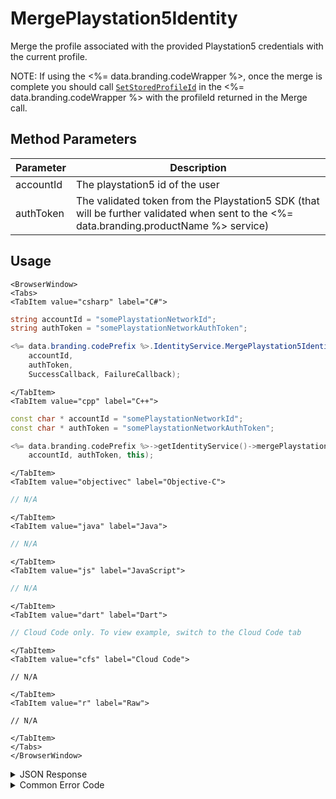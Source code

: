 # MergePlaystation5Identity

Merge the profile associated with the provided Playstation5 credentials with the current profile.

NOTE: If using the <%= data.branding.codeWrapper %>, once the merge is complete you should call [<code>SetStoredProfileId</code>](/api/wrapper/setstoredprofileid) in the <%= data.branding.codeWrapper %> with the profileId returned in the Merge call.



<PartialServop service_name="identity" operation_name="MERGE" />

## Method Parameters
Parameter | Description
--------- | -----------
accountId | The playstation5 id of the user
authToken | The validated token from the Playstation5 SDK (that will be further validated when sent to the <%= data.branding.productName %> service)

## Usage

```mdx-code-block
<BrowserWindow>
<Tabs>
<TabItem value="csharp" label="C#">
```

```csharp
string accountId = "somePlaystationNetworkId";
string authToken = "somePlaystationNetworkAuthToken";

<%= data.branding.codePrefix %>.IdentityService.MergePlaystation5Identity(
    accountId,
    authToken,
    SuccessCallback, FailureCallback);
```

```mdx-code-block
</TabItem>
<TabItem value="cpp" label="C++">
```

```cpp
const char * accountId = "somePlaystationNetworkId";
const char * authToken = "somePlaystationNetworkAuthToken";

<%= data.branding.codePrefix %>->getIdentityService()->mergePlaystation5Identity(
    accountId, authToken, this);
```

```mdx-code-block
</TabItem>
<TabItem value="objectivec" label="Objective-C">
```

```objectivec
// N/A
```

```mdx-code-block
</TabItem>
<TabItem value="java" label="Java">
```

```java
// N/A
```

```mdx-code-block
</TabItem>
<TabItem value="js" label="JavaScript">
```

```javascript
// N/A
```

```mdx-code-block
</TabItem>
<TabItem value="dart" label="Dart">
```

```dart
// Cloud Code only. To view example, switch to the Cloud Code tab
```

```mdx-code-block
</TabItem>
<TabItem value="cfs" label="Cloud Code">
```

```cfscript
// N/A
```

```mdx-code-block
</TabItem>
<TabItem value="r" label="Raw">
```

```cfscript
// N/A
```

```mdx-code-block
</TabItem>
</Tabs>
</BrowserWindow>
```

<details>
<summary>JSON Response</summary>

```json
{  
   "data":{  
      "profileId":"f94f7e2d-3cdd-4fd6-9c28-392f7875e9df"
   },
   "status":200
}
```
</details>

<details>
<summary>Common Error Code</summary>

### Status Codes
Code | Name | Description
---- | ---- | -----------
40211 | DUPLICATE_IDENTITY_TYPE | Returned when trying to attach an identity type that already exists for that profile. For instance you can have only one PlaystationNetwork identity for a profile.

</details>


